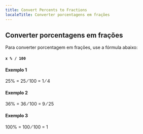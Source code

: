 ```yaml
---
title: Convert Percents to Fractions
localeTitle: Converter porcentagens em frações
---
```

## Converter porcentagens em frações

Para converter porcentagem em frações, use a fórmula abaixo:

#### `x % / 100`

#### Exemplo 1

 25% = 25 ⁄ 100 = 1 ⁄ 4 

#### Exemplo 2

 36% = 36 ⁄ 100 = 9 ⁄ 25 

#### Exemplo 3

 100% = 100 ⁄ 100 = 1